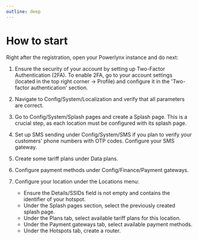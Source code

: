 ```yaml
---
outline: deep
---
```


# How to start 

Right after the registration, open your Powerlynx instance and do next:

1. Ensure the security of your account by setting up Two-Factor Authentication (2FA). To enable 2FA, go to your account settings (located in the top right corner -> Profile) and configure it in the 'Two-factor authentication' section.

2. Navigate to Config/System/Localization and verify that all parameters are correct.

3. Go to Config/System/Splash pages and create a Splash page. This is a crucial step, as each location must be configured with its splash page.

4. Set up SMS sending under Config/System/SMS if you plan to verify your customers' phone numbers with OTP codes. Configure your SMS gateway.

5. Create some tariff plans under Data plans.

6. Configure payment methods under Config/Finance/Payment gateways.

7. Configure your location under the Locations menu:
    - Ensure the Details/SSIDs field is not empty and contains the identifier of your hotspot.
    - Under the Splash pages section, select the previously created splash page.
    - Under the Plans tab, select available tariff plans for this location.
    - Under the Payment gateways tab, select available payment methods.
    - Under the Hotspots tab, create a router.